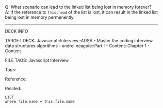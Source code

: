 Q: What scenario can lead to the linked list being lost in memory forever?  
A: If the reference to `this.head` of the list is lost, it can result in the linked list being lost in memory permanently.
<!--ID: 1690027055947-->

---

DECK INFO

TARGET DECK: Javascript::Interview::ADSA - Master the coding interview data structures algorithms - andrei neagoie::Part I - Content::Chapter 1 - Content

FILE TAGS: Javascript Interview

Tags:

Reference:

Related:

```dataview
LIST
where file.name = this.file.name
```
